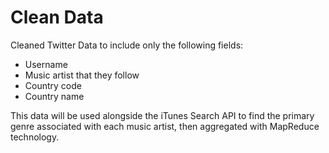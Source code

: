 # Clean Data

Cleaned Twitter Data to include only the following fields:
* Username
* Music artist that they follow
* Country code
* Country name

This data will be used alongside the iTunes Search API to find the primary genre associated with each music artist, then aggregated with MapReduce technology.